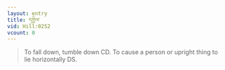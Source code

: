 ```yaml
---
layout: entry
title: དགྱེལ་
vid: Hill:0252
vcount: 0
---
```


> To fall down, tumble down CD\.
 To cause a person or upright thing to lie horizontally DS\.

